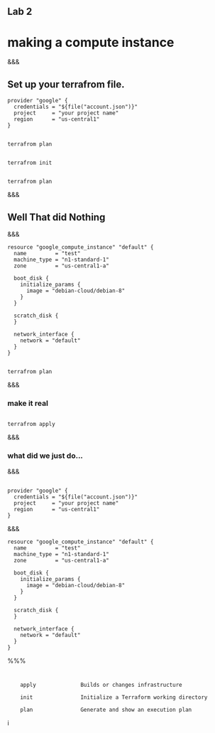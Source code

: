 <!-- .slide: data-background="#6401b5" -->
## Lab 2
# making a compute instance

&&&
## Set up your terrafrom file.

```
provider "google" {
  credentials = "${file("account.json")}"
  project     = "your project name"
  region      = "us-central1"
}
```
<pre class='fragment fade-out' data-fragment-index="1"><code data-trim data-noescape>
terrafrom plan
</pre></code>

<div class='fragment fade-in' data-fragment-index="1"> <pre class='fragment fade-out' data-fragment-index="2"><code data-trim data-noescape>
terrafrom init
</pre></code></div>

<pre class='fragment fade-in' data-fragment-index="2"><code data-trim data-noescape>
terrafrom plan
</pre></code>

&&&
## Well That did Nothing
&&&

```
resource "google_compute_instance" "default" {
  name         = "test"
  machine_type = "n1-standard-1"
  zone         = "us-central1-a"

  boot_disk {
    initialize_params {
      image = "debian-cloud/debian-8"
    }
  }

  scratch_disk {
  }

  network_interface {
    network = "default"
  }
}
```

<pre><code data-trim data-noescape>
terrafrom plan
</pre></code>

&&&
### make it real

<pre><code data-trim data-noescape>
terrafrom apply
</pre></code>

&&&
### what did we just do...
&&&

<pre><code data-trim data-noescape>
provider "google" {
  credentials = "${file("account.json")}"
  project     = "your project name"
  region      = "us-central1"
}
</pre></code>
&&&

```
resource "google_compute_instance" "default" {
  name         = "test"
  machine_type = "n1-standard-1"
  zone         = "us-central1-a"

  boot_disk {
    initialize_params {
      image = "debian-cloud/debian-8"
    }
  }

  scratch_disk {
  }

  network_interface {
    network = "default"
  }
}
```
%%%
#

```
    apply              Builds or changes infrastructure
```

```
    init               Initialize a Terraform working directory
```

```
    plan               Generate and show an execution plan
```
i
